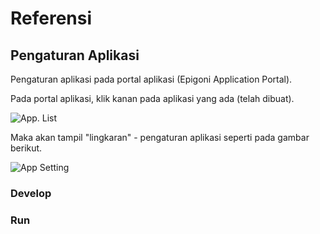 # Referensi 

## Pengaturan Aplikasi

Pengaturan aplikasi pada portal aplikasi (Epigoni Application Portal).

Pada portal aplikasi, klik kanan pada aplikasi yang ada (telah dibuat).

![App. List](/images/appList.svg)

Maka akan tampil "lingkaran" - pengaturan aplikasi seperti pada gambar berikut.

![App Setting](/images/appSetting.svg)

### Develop

### Run
